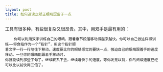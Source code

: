 ```yaml
---
layout: post
title: 如何速读之矫正眼睛逗留于一点
---
```


工具有很多种，有些很复杂又很昂贵。其中，用双手是最有用的：

        你可以利用双手训练自己的眼睛，跟着章节段落移动得越来越快。你可以自己做这样得训练——将食指作为一个“指针”，用这个指针顺
    着文字一行一行地往下移动，速度要比你的眼睛感觉的要快一点，强迫自己的眼睛跟着手的速度移动。一旦你的眼睛能跟着手移动时，
    你就能读到那些字句了。继续联系下去，继续增快手的速度，等你发觉以前，你的阅读速度已经可以比以前快两三倍了。

